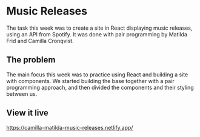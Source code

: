# Music Releases
The task this week was to create a site in React displaying music releases, using an API from Spotify. It was done with pair programming by Matilda Frid and Camilla Cronqvist.

## The problem

The main focus this week was to practice using React and building a site with components. We started building the base together with a pair programming approach, and then divided the components and their styling between us.

## View it live

https://camilla-matilda-music-releases.netlify.app/